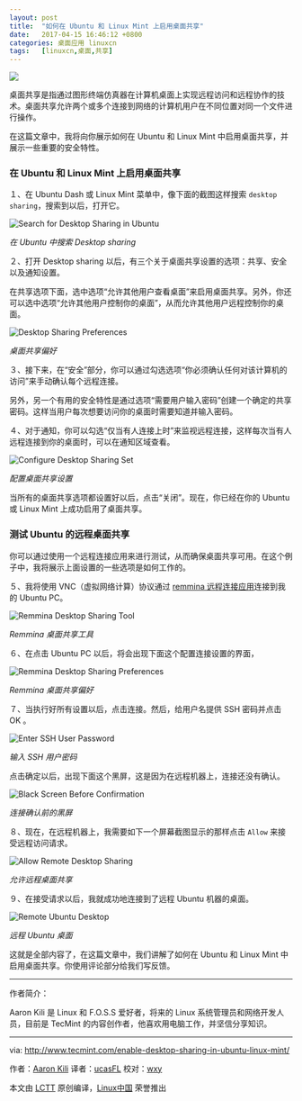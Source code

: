 ```yaml
---
layout: post
title:	"如何在 Ubuntu 和 Linux Mint 上启用桌面共享"
date:	2017-04-15 16:46:12 +0800 
categories:	桌面应用 linuxcn 
tags:	[linuxcn,桌面,共享]
---
```



![](/Asserts/Images/album/201704/15/164614ahzgiqa2oixhih41.png)


桌面共享是指通过图形终端仿真器在计算机桌面上实现远程访问和远程协作的技术。桌面共享允许两个或多个连接到网络的计算机用户在不同位置对同一个文件进行操作。


在这篇文章中，我将向你展示如何在 Ubuntu 和 Linux Mint 中启用桌面共享，并展示一些重要的安全特性。


### 在 Ubuntu 和 Linux Mint 上启用桌面共享


１、在 Ubuntu Dash 或 Linux Mint 菜单中，像下面的截图这样搜索 `desktop sharing`，搜索到以后，打开它。


![Search for Desktop Sharing in Ubuntu](/Asserts/Images/album/201704/15/164614bl1141lgg178lldi.png)


*在 Ubuntu 中搜索 Desktop sharing*


２、打开 Desktop sharing 以后，有三个关于桌面共享设置的选项：共享、安全以及通知设置。


在共享选项下面，选中选项“允许其他用户查看桌面”来启用桌面共享。另外，你还可以选中选项“允许其他用户控制你的桌面”，从而允许其他用户远程控制你的桌面。


![Desktop Sharing Preferences](/Asserts/Images/album/201704/15/164615mt8vkvopc2p9k9pk.png)


*桌面共享偏好*


３、接下来，在“安全”部分，你可以通过勾选选项“你必须确认任何对该计算机的访问”来手动确认每个远程连接。


另外，另一个有用的安全特性是通过选项“需要用户输入密码”创建一个确定的共享密码。这样当用户每次想要访问你的桌面时需要知道并输入密码。


４、对于通知，你可以勾选“仅当有人连接上时”来监视远程连接，这样每次当有人远程连接到你的桌面时，可以在通知区域查看。


![Configure Desktop Sharing Set](/Asserts/Images/album/201704/15/164615oj68pgj9guvjroj4.png)


*配置桌面共享设置*


当所有的桌面共享选项都设置好以后，点击“关闭”。现在，你已经在你的 Ubuntu 或 Linux Mint 上成功启用了桌面共享。


### 测试 Ubuntu 的远程桌面共享


你可以通过使用一个远程连接应用来进行测试，从而确保桌面共享可用。在这个例子中，我将展示上面设置的一些选项是如何工作的。


５、我将使用 VNC（虚拟网络计算）协议通过 [remmina 远程连接应用](http://www.tecmint.com/remmina-remote-desktop-sharing-and-ssh-client)连接到我的 Ubuntu PC。


![Remmina Desktop Sharing Tool](/Asserts/Images/album/201704/15/164616q5gbg5539gxgjv65.png)


*Remmina 桌面共享工具*


６、在点击 Ubuntu PC 以后，将会出现下面这个配置连接设置的界面，


![Remmina Desktop Sharing Preferences](/Asserts/Images/album/201704/15/164616rrduuvdzx4qras1h.png)


*Remmina 桌面共享偏好*


７、当执行好所有设置以后，点击连接。然后，给用户名提供 SSH 密码并点击 OK 。


![Enter SSH User Password](/Asserts/Images/album/201704/15/164617tu8qqafqmqvvl0ll.png)


*输入 SSH 用户密码*


点击确定以后，出现下面这个黑屏，这是因为在远程机器上，连接还没有确认。


![Black Screen Before Confirmation](/Asserts/Images/album/201704/15/164617whw2j6ymkqq0hqf4.png)


*连接确认前的黑屏*


８、现在，在远程机器上，我需要如下一个屏幕截图显示的那样点击 `Allow` 来接受远程访问请求。


![Allow Remote Desktop Sharing](/Asserts/Images/album/201704/15/164618cehy4400z4t00whs.png)


*允许远程桌面共享*


９、在接受请求以后，我就成功地连接到了远程 Ubuntu 机器的桌面。


![Remote Ubuntu Desktop](/Asserts/Images/album/201704/15/164618ccjk9xsz897tvzjk.png)


*远程 Ubuntu 桌面*


这就是全部内容了，在这篇文章中，我们讲解了如何在 Ubuntu 和 Linux Mint 中启用桌面共享。你使用评论部分给我们写反馈。




---


作者简介：


Aaron Kili 是 Linux 和 F.O.S.S 爱好者，将来的 Linux 系统管理员和网络开发人员，目前是 TecMint 的内容创作者，他喜欢用电脑工作，并坚信分享知识。




---


via: <http://www.tecmint.com/enable-desktop-sharing-in-ubuntu-linux-mint/>


作者：[Aaron Kili](http://www.tecmint.com/author/aaronkili/) 译者：[ucasFL](https://github.com/ucasFL) 校对：[wxy](https://github.com/wxy)


本文由 [LCTT](https://github.com/LCTT/TranslateProject) 原创编译，[Linux中国](https://linux.cn/) 荣誉推出
